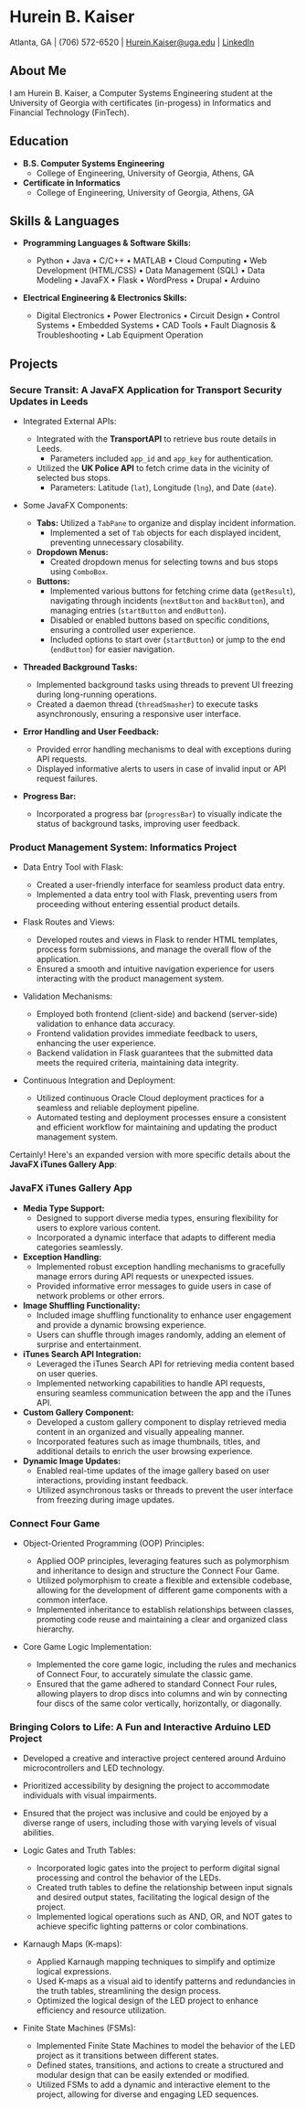 # Hurein B. Kaiser

Atlanta, GA | (706) 572-6520 | Hurein.Kaiser@uga.edu | [LinkedIn](http://www.linkedin.com/in/hurein-kaiser) 

## About Me

I am Hurein B. Kaiser, a Computer Systems Engineering student at the University of Georgia with certificates (in-progess) in Informatics and Financial Technology (FinTech). 

## Education

- **B.S. Computer Systems Engineering**
  - College of Engineering, University of Georgia, Athens, GA
- **Certificate in Informatics**
  - College of Engineering, University of Georgia, Athens, GA

## Skills & Languages

- **Programming Languages & Software Skills:**
  - Python • Java • C/C++ • MATLAB • Cloud Computing • Web Development (HTML/CSS) • Data Management (SQL) • Data Modeling • JavaFX • Flask • WordPress • Drupal • Arduino

- **Electrical Engineering & Electronics Skills:**
  - Digital Electronics • Power Electronics • Circuit Design • Control Systems • Embedded Systems • CAD Tools • Fault Diagnosis & Troubleshooting • Lab Equipment Operation

## Projects
### Secure Transit: A JavaFX Application for Transport Security Updates in Leeds

- Integrated External APIs:
  - Integrated with the **TransportAPI** to retrieve bus route details in Leeds.
    - Parameters included `app_id` and `app_key` for authentication.
  - Utilized the **UK Police API** to fetch crime data in the vicinity of selected bus stops.
    - Parameters: Latitude (`lat`), Longitude (`lng`), and Date (`date`).

- Some JavaFX Components:
  - **Tabs:** Utilized a `TabPane` to organize and display incident information.
    - Implemented a set of `Tab` objects for each displayed incident, preventing unnecessary closability.
  - **Dropdown Menus:**
    - Created dropdown menus for selecting towns and bus stops using `ComboBox`.
  - **Buttons:**
    - Implemented various buttons for fetching crime data (`getResult`), navigating through incidents (`nextButton` and `backButton`), and managing entries (`startButton` and `endButton`).
    - Disabled or enabled buttons based on specific conditions, ensuring a controlled user experience.
    - Included options to start over (`startButton`) or jump to the end (`endButton`) for easier navigation.
- **Threaded Background Tasks:**
  - Implemented background tasks using threads to prevent UI freezing during long-running operations.
  - Created a daemon thread (`threadSmasher`) to execute tasks asynchronously, ensuring a responsive user interface.

- **Error Handling and User Feedback:**
  - Provided error handling mechanisms to deal with exceptions during API requests.
  - Displayed informative alerts to users in case of invalid input or API request failures.

- **Progress Bar:**
  - Incorporated a progress bar (`progressBar`) to visually indicate the status of background tasks, improving user feedback.
  
### Product Management System: Informatics Project

- Data Entry Tool with Flask:
  - Created a user-friendly interface for seamless product data entry.
  - Implemented a data entry tool with Flask, preventing users from proceeding without entering essential product details.

- Flask Routes and Views:
  - Developed routes and views in Flask to render HTML templates, process form submissions, and manage the overall flow of the application.
  - Ensured a smooth and intuitive navigation experience for users interacting with the product management system.

- Validation Mechanisms:
  - Employed both frontend (client-side) and backend (server-side) validation to enhance data accuracy.
  - Frontend validation provides immediate feedback to users, enhancing the user experience.
  - Backend validation in Flask guarantees that the submitted data meets the required criteria, maintaining data integrity.

- Continuous Integration and Deployment:
  - Utilized continuous Oracle Cloud deployment practices for a seamless and reliable deployment pipeline.
  - Automated testing and deployment processes ensure a consistent and efficient workflow for maintaining and updating the product management system.

Certainly! Here's an expanded version with more specific details about the **JavaFX iTunes Gallery App**:

### JavaFX iTunes Gallery App
- **Media Type Support:**
  - Designed to support diverse media types, ensuring flexibility for users to explore various content.
  - Incorporated a dynamic interface that adapts to different media categories seamlessly.
- **Exception Handling:**
  - Implemented robust exception handling mechanisms to gracefully manage errors during API requests or unexpected issues.
  - Provided informative error messages to guide users in case of network problems or other errors.
- **Image Shuffling Functionality:**
  - Included image shuffling functionality to enhance user engagement and provide a dynamic browsing experience.
  - Users can shuffle through images randomly, adding an element of surprise and entertainment.
- **iTunes Search API Integration:**
  - Leveraged the iTunes Search API for retrieving media content based on user queries.
  - Implemented networking capabilities to handle API requests, ensuring seamless communication between the app and the iTunes API.
- **Custom Gallery Component:**
  - Developed a custom gallery component to display retrieved media content in an organized and visually appealing manner.
  - Incorporated features such as image thumbnails, titles, and additional details to enrich the user browsing experience.
- **Dynamic Image Updates:**
  - Enabled real-time updates of the image gallery based on user interactions, providing instant feedback.
  - Utilized asynchronous tasks or threads to prevent the user interface from freezing during image updates.

### Connect Four Game

- Object-Oriented Programming (OOP) Principles:
  - Applied OOP principles, leveraging features such as polymorphism and inheritance to design and structure the Connect Four Game.
  - Utilized polymorphism to create a flexible and extensible codebase, allowing for the development of different game components with a common interface.
  - Implemented inheritance to establish relationships between classes, promoting code reuse and maintaining a clear and organized class hierarchy.

- Core Game Logic Implementation:
  - Implemented the core game logic, including the rules and mechanics of Connect Four, to accurately simulate the classic game.
  - Ensured that the game adhered to standard Connect Four rules, allowing players to drop discs into columns and win by connecting four discs of the same color vertically, horizontally, or diagonally.

### Bringing Colors to Life: A Fun and Interactive Arduino LED Project
- Developed a creative and interactive project centered around Arduino microcontrollers and LED technology.
- Prioritized accessibility by designing the project to accommodate individuals with visual impairments.
- Ensured that the project was inclusive and could be enjoyed by a diverse range of users, including those with varying levels of visual abilities.
 - Logic Gates and Truth Tables:
    - Incorporated logic gates into the project to perform digital signal processing and control the behavior of the LEDs.
    - Created truth tables to define the relationship between input signals and desired output states, facilitating the logical design of the project.
    - Implemented logical operations such as AND, OR, and NOT gates to achieve specific lighting patterns or color combinations.
 - Karnaugh Maps (K-maps):
    - Applied Karnaugh mapping techniques to simplify and optimize logical expressions.
    - Used K-maps as a visual aid to identify patterns and redundancies in the truth tables, streamlining the design process.
    - Optimized the logical design of the LED project to enhance efficiency and resource utilization.

  - Finite State Machines (FSMs):
    - Implemented Finite State Machines to model the behavior of the LED project as it transitions between different states.
    - Defined states, transitions, and actions to create a structured and modular design that can be easily extended or modified.
    - Utilized FSMs to add a dynamic and interactive element to the project, allowing for diverse and engaging LED sequences.
